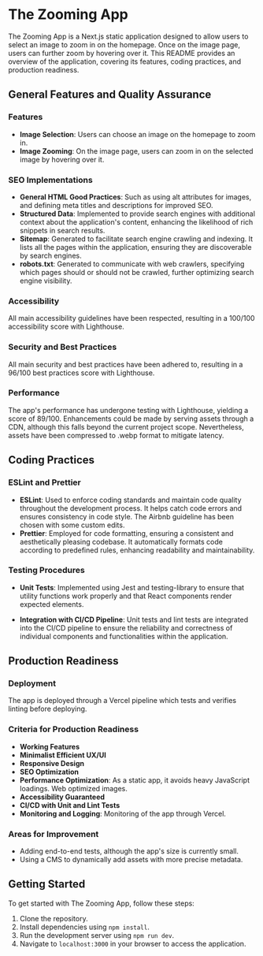 # The Zooming App

The Zooming App is a Next.js static application designed to allow users to select an image to zoom in on the homepage. Once on the image page, users can further zoom by hovering over it. This README provides an overview of the application, covering its features, coding practices, and production readiness.

## General Features and Quality Assurance

### Features

- **Image Selection**: Users can choose an image on the homepage to zoom in.
- **Image Zooming**: On the image page, users can zoom in on the selected image by hovering over it.

### SEO Implementations

- **General HTML Good Practices**: Such as using alt attributes for images, and defining meta titles and descriptions for improved SEO.
- **Structured Data**: Implemented to provide search engines with additional context about the application's content, enhancing the likelihood of rich snippets in search results.
- **Sitemap**: Generated to facilitate search engine crawling and indexing. It lists all the pages within the application, ensuring they are discoverable by search engines.
- **robots.txt**: Generated to communicate with web crawlers, specifying which pages should or should not be crawled, further optimizing search engine visibility.

### Accessibility

All main accessibility guidelines have been respected, resulting in a 100/100 accessibility score with Lighthouse.

### Security and Best Practices

All main security and best practices have been adhered to, resulting in a 96/100 best practices score with Lighthouse.

### Performance

The app's performance has undergone testing with Lighthouse, yielding a score of 89/100. Enhancements could be made by serving assets through a CDN, although this falls beyond the current project scope. Nevertheless, assets have been compressed to .webp format to mitigate latency.

## Coding Practices

### ESLint and Prettier

- **ESLint**: Used to enforce coding standards and maintain code quality throughout the development process. It helps catch code errors and ensures consistency in code style. The Airbnb guideline has been chosen with some custom edits.
- **Prettier**: Employed for code formatting, ensuring a consistent and aesthetically pleasing codebase. It automatically formats code according to predefined rules, enhancing readability and maintainability.

### Testing Procedures

- **Unit Tests**: Implemented using Jest and testing-library to ensure that utility functions work properly and that React components render expected elements.

- **Integration with CI/CD Pipeline**: Unit tests and lint tests are integrated into the CI/CD pipeline to ensure the reliability and correctness of individual components and functionalities within the application.

## Production Readiness

### Deployment

The app is deployed through a Vercel pipeline which tests and verifies linting before deploying.

### Criteria for Production Readiness

- **Working Features**
- **Minimalist Efficient UX/UI**
- **Responsive Design**
- **SEO Optimization**
- **Performance Optimization**: As a static app, it avoids heavy JavaScript loadings. Web optimized images.
- **Accessibility Guaranteed**
- **CI/CD with Unit and Lint Tests**
- **Monitoring and Logging**: Monitoring of the app through Vercel.

### Areas for Improvement

- Adding end-to-end tests, although the app's size is currently small.
- Using a CMS to dynamically add assets with more precise metadata.

## Getting Started

To get started with The Zooming App, follow these steps:

1. Clone the repository.
2. Install dependencies using `npm install`.
3. Run the development server using `npm run dev`.
4. Navigate to `localhost:3000` in your browser to access the application.
